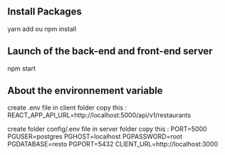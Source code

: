 ## Install Packages

yarn add ou npm install

## Launch of the back-end and front-end server

npm start

## About the environnement variable

create .env file in client folder
copy this : REACT_APP_API_URL=http://localhost:5000/api/v1/restaurants

create folder config/.env file in server folder
copy this : PORT=5000
            PGUSER=postgres
            PGHOST=localhost
            PGPASSWORD=root
            PGDATABASE=resto
            PGPORT=5432
            CLIENT_URL=http://localhost:3000
